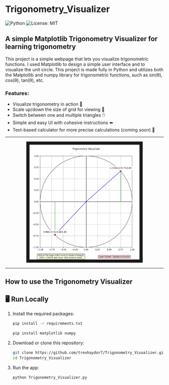 # Trigonometry_Visualizer

![Python](https://img.shields.io/badge/Python-3.11-blue)
![License: MIT](https://img.shields.io/badge/License-MIT-yellow.svg)

## A simple Matplotlib Trigonometry Visualizer for learning trigonometry

This project is a simple webpage that lets you visualize trigonometric functions. I used Matplotlib to design a simple user interface and to visualize the unit circle. This project is made fully in Python and utilizes both the Matplotlib and numpy library for trigonometric functions, such as sin(θ), cos(θ), tan(θ), etc.

### Features:
 * Visualize trigonometry in action 🏃
 * Scale up/down the size of grid for viewing 🎥
 * Switch between one and multiple triangles 🖱️
 * Simple and easy UI with cohesive instructions ⬅️
 * Text-based calculator for more precise calculations (coming soon) 👀
---

<p  align="center">
   <img src="Screenshot 2025-07-31 185455.png" alt="Demo Image" width="350" border="10" />
</p>

---

   ## How to use the Trigonometry Visualizer

## 🖥️ Run Locally
1. Install the required packages:
   ```bash
   pip install -r requirements.txt
   ```
   ```bash
   pip install matplotlib numpy
   ```
   
2. Download or clone this repository:
   ```bash
   git clone https://github.com/trexhaydor7/Trigonometry_Visualizer.git
   cd Trigonometry_Visualizer
   
3. Run the app:
   ```bash
   python Trigonometry_Visualizer.py
